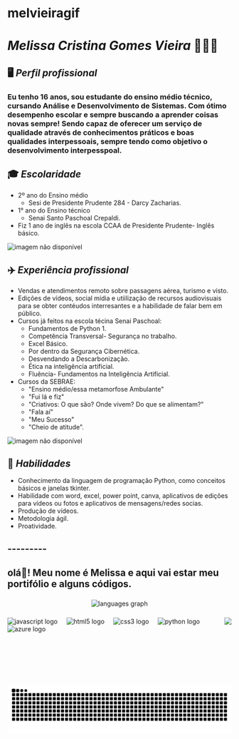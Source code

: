 # melvieiragif
# ***Melissa Cristina Gomes Vieira*** 👩🏽‍💻
## 🖥️ *Perfil profissional*
### Eu tenho 16 anos, sou estudante do ensino médio técnico, cursando Análise e Desenvolvimento de Sistemas. Com ótimo desempenho escolar e sempre buscando a aprender coisas novas sempre! Sendo capaz de oferecer um serviço de qualidade através de conhecimentos práticos e boas qualidades interpessoais, sempre tendo como objetivo o desenvolvimento interpesspoal.

## 🎓 *Escolaridade*
- 2º ano do Ensino médio
  - Sesi de Presidente Prudente 284 - Darcy Zacharias.
- 1° ano do Ensino técnico
  - Senai Santo Paschoal Crepaldi.
- Fiz 1 ano de inglês na escola CCAA de Presidente Prudente- Inglês básico.
  

![imagem não disponível](https://encrypted-tbn0.gstatic.com/images?q=tbn:ANd9GcS5uKzlppuPTBcU4LGKfgr4yHawxF_dRXEWfdgecBOPlIXPTqYzeXPK1YkXaH71uhaYRaE&usqp=CAU)

## ✈️ *Experiência profissional*
* Vendas e atendimentos remoto sobre passagens aérea, turismo e visto. 
* Edições de vídeos, social mídia e utiilização de recursos audiovisuais para se obter contéudos interresantes e a habilidade de falar bem em público.
* Cursos já feitos na escola técina Senai Paschoal:
    * Fundamentos de Python 1.
    * Competência Transversal- Segurança no trabalho.
    * Excel Básico.
    * Por dentro da Segurança Cibernética.
    * Desvendando a Descarbonização.
    * Ética na inteligência artificial.
    * Fluência- Fundamentos na Inteligência Artificial.
* Cursos da SEBRAE:
    * "Ensino médio/essa metamorfose Ambulante"
    * "Fui lá e fiz"
    * "Criativos: O que são? Onde vivem? Do que se alimentam?"
    * "Fala aí"
    * "Meu Sucesso"
    * "Cheio de atitude".

![imagem não disponível](https://encrypted-tbn0.gstatic.com/images?q=tbn:ANd9GcTXoxVvA_WYaGzkr0lSi9LTBDwjU-cCgjIHtw&s)

## 👤 *Habilidades*
* Conhecimento da linguagem de programação Python, como conceitos básicos e janelas tkinter.
* Habilidade com word, excel, power point, canva, aplicativos de edições para vídeos ou fotos e aplicativos de mensagens/redes socias.
* Produção de vídeos.
* Metodologia ágil.
* Proatividade.

## ---------

<h2 align="left">olá👋! Meu nome é Melissa e aqui vai estar meu portifólio e alguns códigos.</h2>

###

<div align="center">
  <img src="https://github-readme-stats.vercel.app/api/top-langs?username=melvieira-gif&locale=pt-br&hide_title=false&layout=compact&card_width=320&langs_count=5&theme=dracula&hide_border=false" height="150" alt="languages graph"  />
</div>

###

<img align="right" height="150" src="https://i.imgflip.com/65efzo.gif"  />

###

<div align="left">
  <img src="https://cdn.jsdelivr.net/gh/devicons/devicon/icons/javascript/javascript-original.svg" height="30" alt="javascript logo"  />
  <img width="12" />
  <img src="https://cdn.jsdelivr.net/gh/devicons/devicon/icons/html5/html5-original.svg" height="30" alt="html5 logo"  />
  <img width="12" />
  <img src="https://cdn.jsdelivr.net/gh/devicons/devicon/icons/css3/css3-original.svg" height="30" alt="css3 logo"  />
  <img width="12" />
  <img src="https://cdn.jsdelivr.net/gh/devicons/devicon/icons/python/python-original.svg" height="30" alt="python logo"  />
  <img width="12" />
  <img src="https://cdn.jsdelivr.net/gh/devicons/devicon/icons/azure/azure-original.svg" height="30" alt="azure logo"  />
</div>

###

<div align="left">
</div>

###

<br clear="both">

<img src="https://raw.githubusercontent.com/melvieira-gif/melvieira-gif/output/snake.svg" alt="Snake animation" />

###
